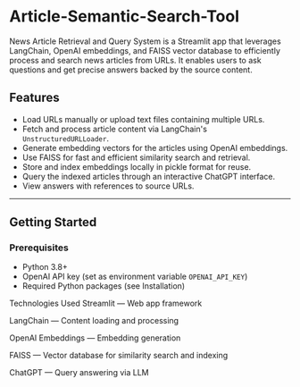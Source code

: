 # Article-Semantic-Search-Tool
News Article Retrieval and Query System is a Streamlit app that leverages LangChain, OpenAI embeddings, and FAISS vector database to efficiently process and search news articles from URLs. It enables users to ask questions and get precise answers backed by the source content.

## Features

- Load URLs manually or upload text files containing multiple URLs.
- Fetch and process article content via LangChain's `UnstructuredURLLoader`.
- Generate embedding vectors for the articles using OpenAI embeddings.
- Use FAISS for fast and efficient similarity search and retrieval.
- Store and index embeddings locally in pickle format for reuse.
- Query the indexed articles through an interactive ChatGPT interface.
- View answers with references to source URLs.

---

## Getting Started

### Prerequisites

- Python 3.8+
- OpenAI API key (set as environment variable `OPENAI_API_KEY`)
- Required Python packages (see Installation)

Technologies Used
Streamlit — Web app framework

LangChain — Content loading and processing

OpenAI Embeddings — Embedding generation

FAISS — Vector database for similarity search and indexing

ChatGPT — Query answering via LLM
